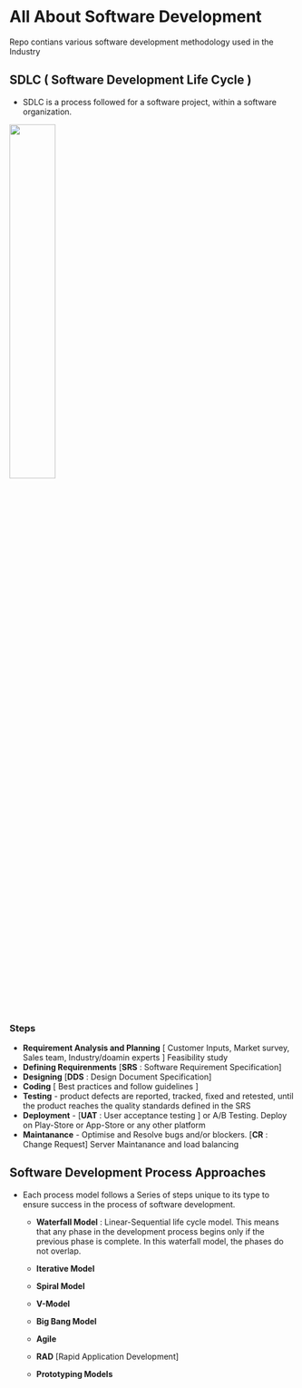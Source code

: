 # All About Software Development
Repo contians various software development methodology used in the Industry

## SDLC ( Software Development Life Cycle )
- SDLC is a process followed for a software project, within a software organization.

<img src="https://github.com/NrupParikh/AllAboutSoftwareDevelopment/assets/108717119/b64f0fe8-9eac-466c-a217-b060a7c85866"  width="40%" height="40%">

### Steps
- **Requirement Analysis and Planning** [ Customer Inputs, Market survey, Sales team, Industry/doamin experts ] Feasibility study
- **Defining Requirenments** [**SRS** : Software Requirement Specification]
- **Designing** [**DDS** : Design Document Specification]
- **Coding** [ Best practices and follow guidelines ]
- **Testing** - product defects are reported, tracked, fixed and retested, until the product reaches the quality standards defined in the SRS
- **Deployment** - [**UAT** : User acceptance testing ] or A/B Testing. Deploy on Play-Store or App-Store or any other platform
- **Maintanance** - Optimise and Resolve bugs and/or blockers. [**CR** : Change Request] Server Maintanance and load balancing

## Software Development Process Approaches
- Each process model follows a Series of steps unique to its type to ensure success in the process of software development.
  
  - **Waterfall Model** : Linear-Sequential life cycle model. This means that any phase in the development process begins only if the previous phase is complete. In          this waterfall model, the phases do not overlap.
  
  - **Iterative Model**
  - **Spiral Model**
  - **V-Model**
  - **Big Bang Model**
  - **Agile** 
  - **RAD** [Rapid Application Development]
  - **Prototyping Models**

